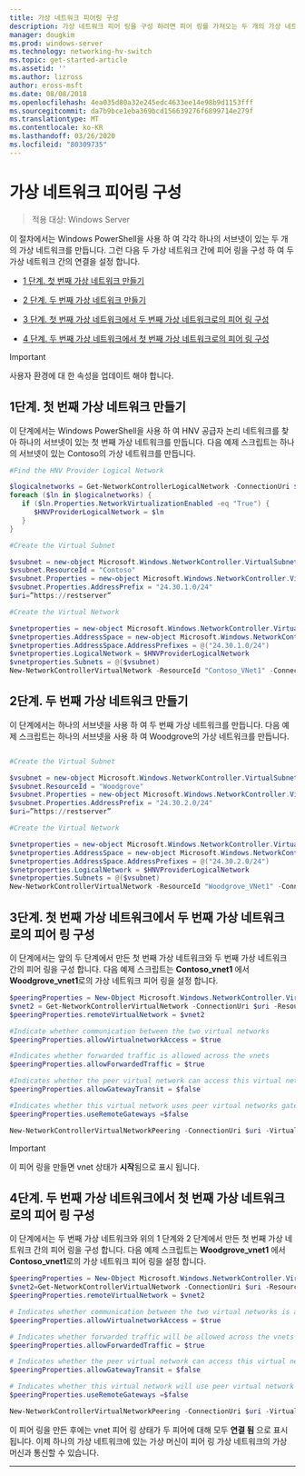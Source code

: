 ```yaml
---
title: 가상 네트워크 피어링 구성
description: 가상 네트워크 피어 링을 구성 하려면 피어 링를 가져오는 두 개의 가상 네트워크를 만들어야 합니다.
manager: dougkim
ms.prod: windows-server
ms.technology: networking-hv-switch
ms.topic: get-started-article
ms.assetid: ''
ms.author: lizross
author: eross-msft
ms.date: 08/08/2018
ms.openlocfilehash: 4ea035d80a32e245edc4633ee14e98b9d1153fff
ms.sourcegitcommit: da7b9bce1eba369bcd156639276f6899714e279f
ms.translationtype: MT
ms.contentlocale: ko-KR
ms.lasthandoff: 03/26/2020
ms.locfileid: "80309735"
---
```

# <a name="configure-virtual-network-peering"></a>가상 네트워크 피어링 구성

>적용 대상: Windows Server

이 절차에서는 Windows PowerShell을 사용 하 여 각각 하나의 서브넷이 있는 두 개의 가상 네트워크를 만듭니다. 그런 다음 두 가상 네트워크 간에 피어 링을 구성 하 여 두 가상 네트워크 간의 연결을 설정 합니다.

- [1 단계. 첫 번째 가상 네트워크 만들기](#step-1-create-the-first-virtual-network)

- [2 단계. 두 번째 가상 네트워크 만들기](#step-2-create-the-second-virtual-network)

- [3 단계. 첫 번째 가상 네트워크에서 두 번째 가상 네트워크로의 피어 링 구성](#step-3-configure-peering-from-the-first-virtual-network-to-the-second-virtual-network)

- [4 단계. 두 번째 가상 네트워크에서 첫 번째 가상 네트워크로의 피어 링 구성](#step-4-configure-peering-from-the-second-virtual-network-to-the-first-virtual-network)


>[!IMPORTANT]
>사용자 환경에 대 한 속성을 업데이트 해야 합니다.

## <a name="step-1-create-the-first-virtual-network"></a>1단계. 첫 번째 가상 네트워크 만들기

이 단계에서는 Windows PowerShell을 사용 하 여 HNV 공급자 논리 네트워크를 찾아 하나의 서브넷이 있는 첫 번째 가상 네트워크를 만듭니다. 다음 예제 스크립트는 하나의 서브넷이 있는 Contoso의 가상 네트워크를 만듭니다.

``` PowerShell
#Find the HNV Provider Logical Network  

$logicalnetworks = Get-NetworkControllerLogicalNetwork -ConnectionUri $uri  
foreach ($ln in $logicalnetworks) {  
   if ($ln.Properties.NetworkVirtualizationEnabled -eq "True") {  
      $HNVProviderLogicalNetwork = $ln  
   }  
}   

#Create the Virtual Subnet  

$vsubnet = new-object Microsoft.Windows.NetworkController.VirtualSubnet  
$vsubnet.ResourceId = "Contoso"  
$vsubnet.Properties = new-object Microsoft.Windows.NetworkController.VirtualSubnetProperties  
$vsubnet.Properties.AddressPrefix = "24.30.1.0/24"
$uri=”https://restserver”  

#Create the Virtual Network  

$vnetproperties = new-object Microsoft.Windows.NetworkController.VirtualNetworkProperties  
$vnetproperties.AddressSpace = new-object Microsoft.Windows.NetworkController.AddressSpace  
$vnetproperties.AddressSpace.AddressPrefixes = @("24.30.1.0/24")  
$vnetproperties.LogicalNetwork = $HNVProviderLogicalNetwork  
$vnetproperties.Subnets = @($vsubnet)  
New-NetworkControllerVirtualNetwork -ResourceId "Contoso_VNet1" -ConnectionUri $uri -Properties $vnetproperties
```

## <a name="step-2-create-the-second-virtual-network"></a>2단계. 두 번째 가상 네트워크 만들기

이 단계에서는 하나의 서브넷을 사용 하 여 두 번째 가상 네트워크를 만듭니다. 다음 예제 스크립트는 하나의 서브넷을 사용 하 여 Woodgrove의 가상 네트워크를 만듭니다.

``` PowerShell

#Create the Virtual Subnet  

$vsubnet = new-object Microsoft.Windows.NetworkController.VirtualSubnet  
$vsubnet.ResourceId = "Woodgrove"  
$vsubnet.Properties = new-object Microsoft.Windows.NetworkController.VirtualSubnetProperties  
$vsubnet.Properties.AddressPrefix = "24.30.2.0/24"  
$uri=”https://restserver”

#Create the Virtual Network  

$vnetproperties = new-object Microsoft.Windows.NetworkController.VirtualNetworkProperties  
$vnetproperties.AddressSpace = new-object Microsoft.Windows.NetworkController.AddressSpace  
$vnetproperties.AddressSpace.AddressPrefixes = @("24.30.2.0/24")  
$vnetproperties.LogicalNetwork = $HNVProviderLogicalNetwork  
$vnetproperties.Subnets = @($vsubnet)  
New-NetworkControllerVirtualNetwork -ResourceId "Woodgrove_VNet1" -ConnectionUri $uri -Properties $vnetproperties
```

## <a name="step-3-configure-peering-from-the-first-virtual-network-to-the-second-virtual-network"></a>3단계. 첫 번째 가상 네트워크에서 두 번째 가상 네트워크로의 피어 링 구성

이 단계에서는 앞의 두 단계에서 만든 첫 번째 가상 네트워크와 두 번째 가상 네트워크 간의 피어 링을 구성 합니다. 다음 예제 스크립트는 **Contoso_vnet1** 에서 **Woodgrove_vnet1**로의 가상 네트워크 피어 링을 설정 합니다.

```PowerShell
$peeringProperties = New-Object Microsoft.Windows.NetworkController.VirtualNetworkPeeringProperties
$vnet2 = Get-NetworkControllerVirtualNetwork -ConnectionUri $uri -ResourceId "Woodgrove_VNet1"
$peeringProperties.remoteVirtualNetwork = $vnet2

#Indicate whether communication between the two virtual networks
$peeringProperties.allowVirtualnetworkAccess = $true

#Indicates whether forwarded traffic is allowed across the vnets
$peeringProperties.allowForwardedTraffic = $true

#Indicates whether the peer virtual network can access this virtual networks gateway
$peeringProperties.allowGatewayTransit = $false

#Indicates whether this virtual network uses peer virtual networks gateway
$peeringProperties.useRemoteGateways =$false

New-NetworkControllerVirtualNetworkPeering -ConnectionUri $uri -VirtualNetworkId “Contoso_vnet1” -ResourceId “ContosotoWoodgrove” -Properties $peeringProperties

```

>[!IMPORTANT]
>이 피어 링을 만들면 vnet 상태가 **시작**됨으로 표시 됩니다.

## <a name="step-4-configure-peering-from-the-second-virtual-network-to-the-first-virtual-network"></a>4단계. 두 번째 가상 네트워크에서 첫 번째 가상 네트워크로의 피어 링 구성

이 단계에서는 두 번째 가상 네트워크와 위의 1 단계와 2 단계에서 만든 첫 번째 가상 네트워크 간의 피어 링을 구성 합니다. 다음 예제 스크립트는 **Woodgrove_vnet1** 에서 **Contoso_vnet1**로의 가상 네트워크 피어 링을 설정 합니다.

```PowerShell
$peeringProperties = New-Object Microsoft.Windows.NetworkController.VirtualNetworkPeeringProperties 
$vnet2=Get-NetworkControllerVirtualNetwork -ConnectionUri $uri -ResourceId "Contoso_VNet1"
$peeringProperties.remoteVirtualNetwork = $vnet2 

# Indicates whether communication between the two virtual networks is allowed 
$peeringProperties.allowVirtualnetworkAccess = $true 

# Indicates whether forwarded traffic will be allowed across the vnets
$peeringProperties.allowForwardedTraffic = $true 

# Indicates whether the peer virtual network can access this virtual network's gateway
$peeringProperties.allowGatewayTransit = $false 

# Indicates whether this virtual network will use peer virtual network's gateway
$peeringProperties.useRemoteGateways =$false 

New-NetworkControllerVirtualNetworkPeering -ConnectionUri $uri -VirtualNetworkId “Woodgrove_vnet1” -ResourceId “WoodgrovetoContoso” -Properties $peeringProperties 

```

이 피어 링을 만든 후에는 vnet 피어 링 상태가 두 피어에 대해 모두 **연결 됨** 으로 표시 됩니다. 이제 하나의 가상 네트워크에 있는 가상 머신이 피어 링 가상 네트워크의 가상 머신과 통신할 수 있습니다.

---